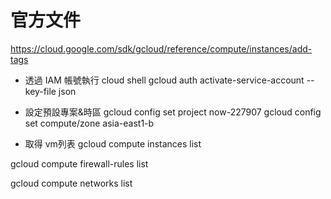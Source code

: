 # 官方文件
https://cloud.google.com/sdk/gcloud/reference/compute/instances/add-tags

* 透過 IAM 帳號執行 cloud shell
gcloud auth activate-service-account --key-file json

* 設定預設專案&時區
gcloud config set project now-227907
gcloud config set compute/zone asia-east1-b

* 取得 vm列表
gcloud compute instances list

gcloud compute firewall-rules list

gcloud compute networks list